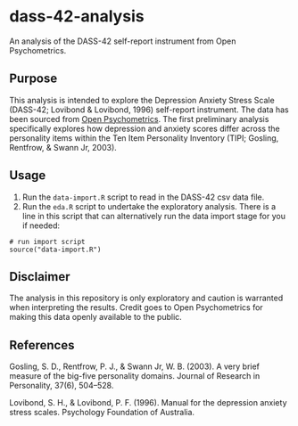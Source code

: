 
# dass-42-analysis

An analysis of the DASS-42 self-report instrument from Open Psychometrics.

## Purpose

This analysis is intended to explore the Depression Anxiety Stress Scale (DASS-42; Lovibond & Lovibond, 1996) self-report instrument. The data has been sourced from [Open Psychometrics](https://openpsychometrics.org/). The first preliminary analysis specifically explores how depression and anxiety scores differ across the personality items within the Ten Item Personality Inventory (TIPI; Gosling, Rentfrow, & Swann Jr, 2003).

## Usage

1. Run the `data-import.R` script to read in the DASS-42 csv data file.
2. Run the `eda.R` script to undertake the exploratory analysis. There is a line in this script that can alternatively run the data import stage for you if needed:

```
# run import script
source("data-import.R")
```

## Disclaimer

The analysis in this repository is only exploratory and caution is warranted when interpreting the results. Credit goes to Open Psychometrics for making this data openly available to the public.

## References

Gosling, S. D., Rentfrow, P. J., & Swann Jr, W. B. (2003). A very brief measure of the big-five personality domains. Journal of Research in Personality, 37(6), 504–528.

Lovibond, S. H., & Lovibond, P. F. (1996). Manual for the depression anxiety stress scales. Psychology Foundation of Australia.
